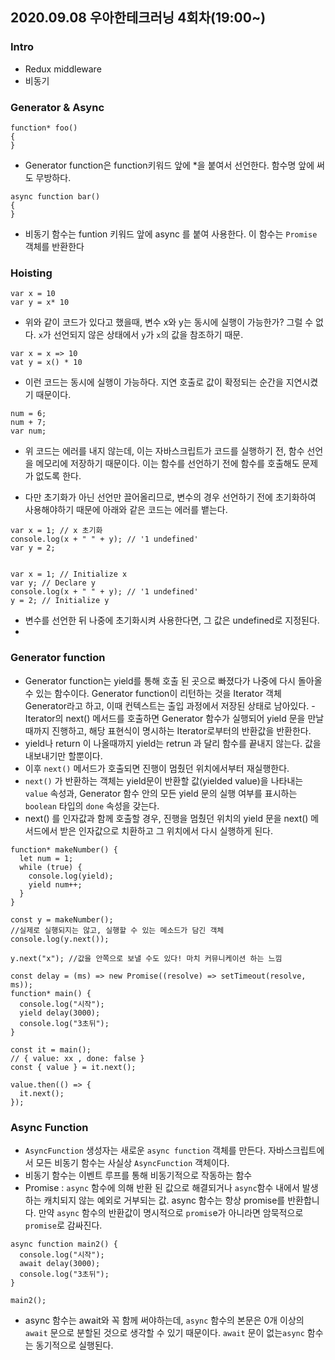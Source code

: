 ## 2020.09.08 우아한테크러닝 4회차(19:00~)


### Intro
- Redux middleware
- 비동기

### Generator & Async
```
function* foo()
{
}
```
- Generator function은 function키워드 앞에 *을 붙여서 선언한다. 함수명 앞에 써도 무방하다.

```
async function bar()
{
}
```
- 비동기 함수는 funtion 키워드 앞에 async 를 붙여 사용한다. 이 함수는 `Promise` 객체를 반환한다

### Hoisting
```
var x = 10
var y = x* 10
```
- 위와 같이 코드가 있다고 했을때, 변수 x와 y는 동시에 실행이 가능한가? 그럴 수 없다. `x`가 선언되지 않은 상태에서 `y`가 `x`의 값을 참조하기 때문. 

``` 
var x = x => 10
vat y = x() * 10
```
- 이런 코드는 동시에 실행이 가능하다. 지연 호출로  값이 확정되는 순간을 지연시켰기 때문이다.


```
num = 6;
num + 7;
var num; 
```
- 위 코드는 에러를 내지 않는데, 이는 자바스크립트가 코드를 실행하기 전, 함수 선언을 메모리에 저장하기 때문이다. 이는 함수를 선언하기 전에 함수를 호출해도 문제가 없도록 한다.

- 다만 초기화가 아닌 선언만 끌어올리므로, 변수의 경우 선언하기 전에 초기화하여 사용해야하기 때문에 아래와 같은 코드는 에러를 뱉는다.

```
var x = 1; // x 초기화
console.log(x + " " + y); // '1 undefined'
var y = 2;


var x = 1; // Initialize x
var y; // Declare y
console.log(x + " " + y); // '1 undefined'
y = 2; // Initialize y
```

- 변수를 선언한 뒤 나중에 초기화시켜 사용한다면, 그 값은 undefined로 지정된다.
-

### Generator function
- Generator function는 yield를 통해 호출 된 곳으로 빠졌다가 나중에 다시 돌아올 수 있는 함수이다.  Generator function이 리턴하는 것을 Iterator 객체  Generator라고 하고, 이때 컨텍스트는 출입 과정에서 저장된 상태로 남아있다.
-Iterator의 next() 메서드를 호출하면 Generator 함수가 실행되어 yield 문을 만날 때까지 진행하고, 해당 표현식이 명시하는 Iterator로부터의 반환값을 반환한다.
- yield나 return 이 나올때까지 yield는 retrun 과 달리 함수를 끝내지 않는다. 값을 내보내기만 할뿐이다.
-  이후 `next()` 메서드가 호출되면 진행이 멈췄던 위치에서부터 재실행한다. 
-  `next()` 가 반환하는 객체는 yield문이 반환할 값(yielded value)을 나타내는 `value` 속성과, Generator 함수 안의 모든 yield 문의 실행 여부를 표시하는 `boolean` 타입의 `done` 속성을 갖는다.
-  next() 를 인자값과 함께 호출할 경우, 진행을 멈췄던 위치의 yield 문을  next() 메서드에서 받은 인자값으로 치환하고 그 위치에서 다시 실행하게 된다.


```
function* makeNumber() {
  let num = 1;
  while (true) {
    console.log(yield);
    yield num++;
  }
}

const y = makeNumber(); 
//실제로 실행되지는 않고, 실행할 수 있는 메소드가 담긴 객체
console.log(y.next());

y.next("x"); //값을 안쪽으로 보낼 수도 있다! 마치 커뮤니케이션 하는 느낌
```

```
const delay = (ms) => new Promise((resolve) => setTimeout(resolve, ms));
function* main() {
  console.log("시작");
  yield delay(3000);
  console.log("3초뒤");
}

const it = main();
// { value: xx , done: false }
const { value } = it.next();

value.then(() => {
  it.next();
});

```

### Async Function
- `AsyncFunction` 생성자는 새로운 `async function` 객체를 만든다. 자바스크립트에서 모든 비동기 함수는 사실상 `AsyncFunction` 객체이다.
- 비동기 함수는 이벤트 루프를 통해 비동기적으로 작동하는 함수
- Promise : `async` 함수에 의해 반환 된 값으로 해결되거나 `async`함수 내에서 발생하는 캐치되지 않는 예외로 거부되는 값. async 함수는 항상 promise를 반환합니다. 만약 `async` 함수의 반환값이 명시적으로 `promis`e가 아니라면 암묵적으로 `promise`로 감싸진다. 

```
async function main2() {
  console.log("시작");
  await delay(3000);
  console.log("3초뒤");
}

main2();
```
-  async 함수는 await와 꼭 함께 써야하는데, `async` 함수의 본문은 0개 이상의 `await` 문으로 분할된 것으로 생각할 수 있기 때문이다. `await` 문이 없는`async` 함수는 동기적으로 실행된다.
